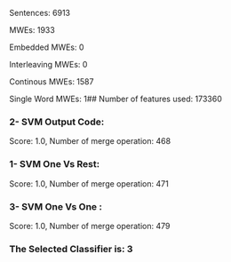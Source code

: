 Sentences: 6913

MWEs: 1933

Embedded MWEs: 0

Interleaving MWEs: 0

Continous MWEs: 1587

Single Word MWEs: 1## Number of features used: 173360

### 2- SVM Output Code: 
Score: 1.0, Number of merge operation: 468
### 1- SVM One Vs Rest: 
Score: 1.0, Number of merge operation: 471
### 3- SVM One Vs One : 
Score: 1.0, Number of merge operation: 479
### The Selected Classifier is: 3
